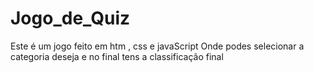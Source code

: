 # Jogo_de_Quiz

Este é um jogo feito em htm , css e javaScript 
Onde podes selecionar a categoria deseja e no final tens a classificação final
